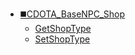 * [◼️CDOTA_BaseNPC_Shop](/)
	* [GetShopType](CDOTA_BaseNPC_Shop/GetShopType)
	* [SetShopType](CDOTA_BaseNPC_Shop/SetShopType)
